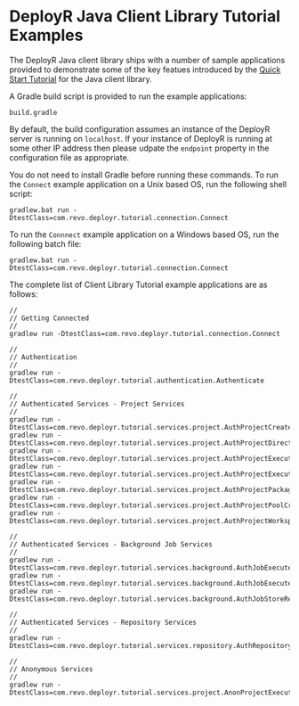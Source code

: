 DeployR Java Client Library Tutorial Examples
=============================================

The DeployR Java client library ships with a number of sample applications
provided to demonstrate some of the key featues introduced by the
[Quick Start Tutorial](http://deployr.revolutionanalytics.com/documents/dev/clientlib)
for the Java client library.

A Gradle build script is provided to run the example applications:

```
build.gradle
```

By default, the build configuration assumes an instance of the DeployR server
is running on `localhost`. If your instance of DeployR is running at some
other IP address then please udpate the `endpoint` property in the
configuration file as appropriate.

You do not need to install Gradle before running these commands. To run
the `Connect` example application on a Unix based OS, run the following shell
script:

```
gradlew.bat run -DtestClass=com.revo.deployr.tutorial.connection.Connect
```

To run the `Connnect` example application on a Windows based OS, run the
following batch file:

```
gradlew.bat run -DtestClass=com.revo.deployr.tutorial.connection.Connect

```

The complete list of Client Library Tutorial example applications are as
follows:

```
//
// Getting Connected
//
gradlew run -DtestClass=com.revo.deployr.tutorial.connection.Connect

//
// Authentication
//
gradlew run -DtestClass=com.revo.deployr.tutorial.authentication.Authenticate

//
// Authenticated Services - Project Services
//
gradlew run -DtestClass=com.revo.deployr.tutorial.services.project.AuthProjectCreate
gradlew run -DtestClass=com.revo.deployr.tutorial.services.project.AuthProjectDirectory
gradlew run -DtestClass=com.revo.deployr.tutorial.services.project.AuthProjectExecuteCode
gradlew run -DtestClass=com.revo.deployr.tutorial.services.project.AuthProjectExecuteScript
gradlew run -DtestClass=com.revo.deployr.tutorial.services.project.AuthProjectPackages
gradlew run -DtestClass=com.revo.deployr.tutorial.services.project.AuthProjectPoolCreate
gradlew run -DtestClass=com.revo.deployr.tutorial.services.project.AuthProjectWorkspace

//
// Authenticated Services - Background Job Services
//
gradlew run -DtestClass=com.revo.deployr.tutorial.services.background.AuthJobExecuteCode
gradlew run -DtestClass=com.revo.deployr.tutorial.services.background.AuthJobExecuteScript
gradlew run -DtestClass=com.revo.deployr.tutorial.services.background.AuthJobStoreResultToRepository

//
// Authenticated Services - Repository Services
//
gradlew run -DtestClass=com.revo.deployr.tutorial.services.repository.AuthRepositoryManagement

//
// Anonymous Services
//
gradlew run -DtestClass=com.revo.deployr.tutorial.services.project.AnonProjectExecuteScript
```
